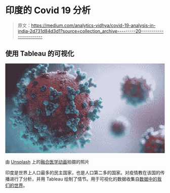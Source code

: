 # 印度的 Covid 19 分析

> 原文：<https://medium.com/analytics-vidhya/covid-19-analysis-in-india-2d731d84d3d1?source=collection_archive---------20----------------------->

## 使用 Tableau 的可视化

![](img/9b6094375382a3c4e80c74129b6928c4.png)

由 [Unsplash](https://unsplash.com/?utm_source=unsplash&utm_medium=referral&utm_content=creditCopyText) 上的[融合医学动画](https://unsplash.com/@fusion_medical_animation?utm_source=unsplash&utm_medium=referral&utm_content=creditCopyText)拍摄的照片

印度是世界上人口最多的民主国家，也是人口第二多的国家。对疫情教在该国的传播进行了分析，并用 Tableau 绘制了情节。用于可视化的数据收集自[数据中的我们的世界](https://ourworldindata.org/)。